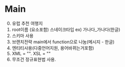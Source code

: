 # Main
0. 유럽 추천 여행지
1. root이름 (요소포함) 스네이크타입 ex) 가나다_가나다(한글)
2. 스키마 사용
3. 브랜치전략 main에서 function으로 나눔(메시지 - 한글)
4. 엔티티사용(다중언어지원, 용어바뀌는거포함)
5. XML = "". XSL = ""
6. 무조건 정규표현법 사용.
